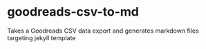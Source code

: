 # goodreads-csv-to-md
Takes a Goodreads CSV data export and generates markdown files targeting jekyll template
